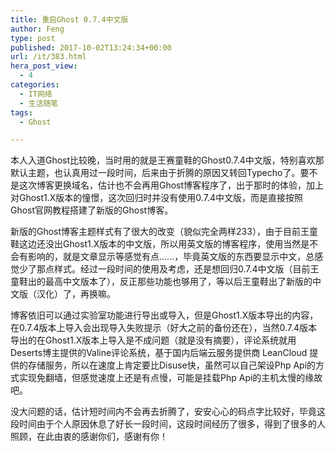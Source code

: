 ```yaml
---
title: 重启Ghost 0.7.4中文版
author: Feng
type: post
published: 2017-10-02T13:24:34+00:00
url: /it/383.html
hera_post_view:
  - 4
categories:
  - IT网络
  - 生活随笔
tags:
  - Ghost

---
```

本人入道Ghost比较晚，当时用的就是王赛童鞋的Ghost0.7.4中文版，特别喜欢那默认主题，也认真用过一段时间，后来由于折腾的原因又转回Typecho了。要不是这次博客更换域名，估计也不会再用Ghost博客程序了，出于那时的体验，加上对Ghost1.X版本的憧憬，这次回归时并没有使用0.7.4中文版，而是直接按照Ghost官网教程搭建了新版的Ghost博客。

新版的Ghost博客主题样式有了很大的改变（貌似完全两样233），由于目前王童鞋这边还没出Ghost1.X版本的中文版，所以用英文版的博客程序，使用当然是不会有影响的，就是文章显示等感觉有点……，毕竟英文版的东西要显示中文，总感觉少了那点样式。经过一段时间的使用及考虑，还是想回归0.7.4中文版（目前王童鞋出的最高中文版本了），反正那些功能也够用了，等以后王童鞋出了新版的中文版（汉化）了，再换嘛。

博客依旧可以通过实验室功能进行导出或导入，但是Ghost1.X版本导出的内容，在0.7.4版本上导入会出现导入失败提示（好大之前的备份还在），当然0.7.4版本导出的在Ghost1.X版本上导入是不成问题（就是没有摘要），评论系统就用Deserts博主提供的Valine评论系统，基于国内后端云服务提供商 LeanCloud 提供的存储服务，所以在速度上肯定要比Disuse快，虽然可以自己架设Php Api的方式实现免翻墙，但感觉速度上还是有点慢，可能是挂载Php Api的主机太慢的缘故吧。

没大问题的话，估计短时间内不会再去折腾了，安安心心的码点字比较好，毕竟这段时间由于个人原因休息了好长一段时间，这段时间经历了很多，得到了很多的人照顾，在此由衷的感谢你们，感谢有你！
